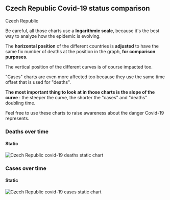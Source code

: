 ## Czech Republic Covid-19 status comparison 

Czech Republic



Be careful, all those charts use a **logarithmic scale**, because it's the best way to analyze how the epidemic is evolving.
 
The **horizontal position** of the different countries is **adjusted** to have the same fix number of deaths at the position in the graph, **for comparison purposes**.

The vertical position of the different curves is of course impacted too.

"Cases" charts are even more affected too because they use the same time offset that is used for "deaths".

**The most important thing to look at in those charts is the slope of the curve** : the steeper the curve, the shorter the "cases" and "deaths" doubling time.

Feel free to use these charts to raise awareness about the danger Covid-19 represents. 


 
### Deaths over time
 
#### Static
![Czech Republic covid-19 deaths static chart](https://raw.githubusercontent.com/madlag/coronavirus_study/master/notebooks/graphs/2020-03-27/countries/Czech_Republic/2020-03-27_Czech_Republic_deaths.png "Czech Republic covid-19 deaths static chart")   

 
### Cases over time
 
#### Static
![Czech Republic covid-19 cases static chart](https://raw.githubusercontent.com/madlag/coronavirus_study/master/notebooks/graphs/2020-03-27/countries/Czech_Republic/2020-03-27_Czech_Republic_cases.png "Czech Republic covid-19 cases static chart")   

